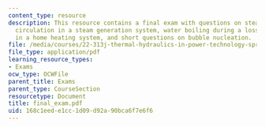 ```yaml
---
content_type: resource
description: This resource contains a final exam with questions on steady-state natural
  circulation in a steam generation system, water boiling during a loss-of-flow transient
  in a home heating system, and short questions on bubble nucleation.
file: /media/courses/22-313j-thermal-hydraulics-in-power-technology-spring-2007/168c1eede1cc1d09d92a90bca6f7e6f6_final_exam.pdf
file_type: application/pdf
learning_resource_types:
- Exams
ocw_type: OCWFile
parent_title: Exams
parent_type: CourseSection
resourcetype: Document
title: final_exam.pdf
uid: 168c1eed-e1cc-1d09-d92a-90bca6f7e6f6
---
```

